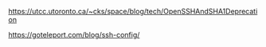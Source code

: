 https://utcc.utoronto.ca/~cks/space/blog/tech/OpenSSHAndSHA1Deprecation

https://goteleport.com/blog/ssh-config/